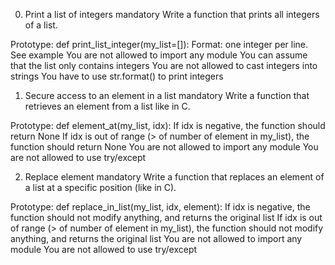 0. Print a list of integers
mandatory
Write a function that prints all integers of a list.

Prototype: def print_list_integer(my_list=[]):
Format: one integer per line. See example
You are not allowed to import any module
You can assume that the list only contains integers
You are not allowed to cast integers into strings
You have to use str.format() to print integers

1. Secure access to an element in a list
mandatory
Write a function that retrieves an element from a list like in C.

Prototype: def element_at(my_list, idx):
If idx is negative, the function should return None
If idx is out of range (> of number of element in my_list), the function should return None
You are not allowed to import any module
You are not allowed to use try/except

2. Replace element
mandatory
Write a function that replaces an element of a list at a specific position (like in C).

Prototype: def replace_in_list(my_list, idx, element):
If idx is negative, the function should not modify anything, and returns the original list
If idx is out of range (> of number of element in my_list), the function should not modify anything, and returns the original list
You are not allowed to import any module
You are not allowed to use try/except
